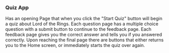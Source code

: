 ### Quiz App
Has an opening Page that when you click the "Start Quiz" button will begin a quiz about Lord of the Rings.
Each question page has a multiple choice question with a submit button to continue to the feedback page.
Each feedback page gives you the correct answer and tells you if you answered correctly.
Upon reaching the final page there are buttons that either returns you to the Home screen, or immediately starts the quiz over again.